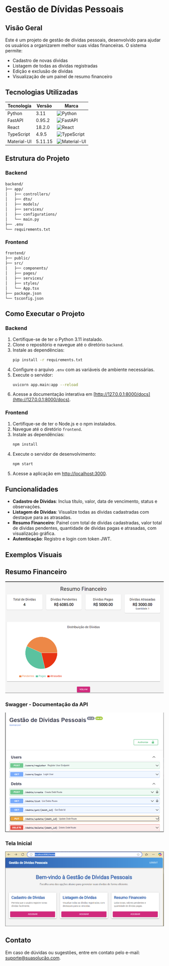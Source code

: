 # Gestão de Dívidas Pessoais

## Visão Geral
Este é um projeto de gestão de dívidas pessoais, desenvolvido para ajudar os usuários a organizarem melhor suas vidas financeiras. O sistema permite:
- Cadastro de novas dívidas
- Listagem de todas as dívidas registradas
- Edição e exclusão de dívidas
- Visualização de um painel de resumo financeiro

## Tecnologias Utilizadas

| Tecnologia    | Versão   | Marca                                      |
|---------------|----------|--------------------------------------------|
| Python        | 3.11     | <img src="https://upload.wikimedia.org/wikipedia/commons/c/c3/Python-logo-notext.svg" alt="Python" width="50"/> |
| FastAPI       | 0.95.2   | <img src="https://fastapi.tiangolo.com/img/logo-margin/logo-teal.png" alt="FastAPI" width="50"/> |
| React         | 18.2.0   | <img src="https://upload.wikimedia.org/wikipedia/commons/a/a7/React-icon.svg" alt="React" width="50"/> |
| TypeScript    | 4.9.5    | <img src="https://upload.wikimedia.org/wikipedia/commons/4/4c/Typescript_logo_2020.svg" alt="TypeScript" width="50"/> |
| Material-UI   | 5.11.15  | <img src="https://v4.mui.com/static/logo.png" alt="Material-UI" width="50"/> |

## Estrutura do Projeto

### Backend
```
backend/
├── app/
│   ├── controllers/
│   ├── dto/
│   ├── models/
│   ├── services/
│   ├── configurations/
│   └── main.py
├── .env
└── requirements.txt
```

### Frontend
```
frontend/
├── public/
├── src/
│   ├── components/
│   ├── pages/
│   ├── services/
│   ├── styles/
│   └── App.tsx
├── package.json
└── tsconfig.json
```

## Como Executar o Projeto

### Backend
1. Certifique-se de ter o Python 3.11 instalado.
2. Clone o repositório e navegue até o diretório `backend`.
3. Instale as dependências:
   ```bash
   pip install -r requirements.txt
   ```
4. Configure o arquivo `.env` com as variáveis de ambiente necessárias.
5. Execute o servidor:
   ```bash
   uvicorn app.main:app --reload
   ```
6. Acesse a documentação interativa em [http://127.0.0.1:8000/docs](http://127.0.0.1:8000/docs).

### Frontend
1. Certifique-se de ter o Node.js e o npm instalados.
2. Navegue até o diretório `frontend`.
3. Instale as dependências:
   ```bash
   npm install
   ```
4. Execute o servidor de desenvolvimento:
   ```bash
   npm start
   ```
5. Acesse a aplicação em [http://localhost:3000](http://localhost:3000).

## Funcionalidades
- **Cadastro de Dívidas**: Inclua título, valor, data de vencimento, status e observações.
- **Listagem de Dívidas**: Visualize todas as dívidas cadastradas com destaque para as atrasadas.
- **Resumo Financeiro**: Painel com total de dívidas cadastradas, valor total de dívidas pendentes, quantidade de dívidas pagas e atrasadas, com visualização gráfica.
- **Autenticação**: Registro e login com token JWT.

## Exemplos Visuais

## Resumo Financeiro
![Resumo Financeiro](docs/img-resume-fin.png)

### Swagger - Documentação da API
![Swagger](docs/img-swagger.png)

### Tela Inicial
![Tela Inicial](docs/img-home-app.png)


## Contato
Em caso de dúvidas ou sugestões, entre em contato pelo e-mail: suporte@suasolução.com.

